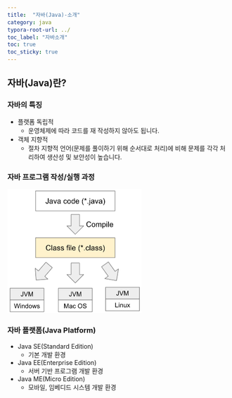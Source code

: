 ```yaml
---
title:  "자바(Java)-소개"
category: java
typora-root-url: ../
toc_label: "자바소개"
toc: true
toc_sticky: true
---
```








## 자바(Java)란?



### 자바의 특징

- 플랫폼 독립적
  - 운영체제에 따라 코드를 재 작성하지 않아도 됩니다.
- 객체 지향적
  - 절차 지향적 언어(문제를 풀이하기 위해 순서대로 처리)에 비해 문제를 각각 처리하여 생산성 및 보안성이 높습니다.



### 자바 프로그램 작성/실행 과정



<img src="/images/2023-11-02-001/java_compile_jvm.png" alt="java_compile_jvm" style="zoom:50%;" />



### 자바 플랫폼(Java Platform)

- Java SE(Standard Edition)
  - 기본 개발 환경
- Java EE(Enterprise Edition)
  - 서버 기반 프로그램 개발 환경
- Java ME(Micro Edition)
  - 모바일, 임베디드 시스템 개발 환경
